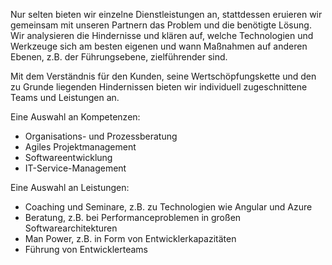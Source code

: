 Nur selten bieten wir einzelne Dienstleistungen an, stattdessen eruieren wir gemeinsam mit unseren Partnern das Problem und die benötigte Lösung. Wir analysieren die Hindernisse und klären auf, welche Technologien und Werkzeuge sich am besten eigenen und wann Maßnahmen auf anderen Ebenen, z.B. der Führungsebene, zielführender sind. 

Mit dem Verständnis für den Kunden, seine Wertschöpfungskette und den zu Grunde liegenden Hindernissen bieten wir individuell zugeschnittene Teams und Leistungen an.

Eine Auswahl an Kompetenzen:
- Organisations- und Prozessberatung
- Agiles Projektmanagement
- Softwareentwicklung
- IT-Service-Management

Eine Auswahl an Leistungen:
- Coaching und Seminare, z.B. zu Technologien wie Angular und Azure
- Beratung, z.B. bei Performanceproblemen in großen Softwarearchitekturen
- Man Power, z.B. in Form von Entwicklerkapazitäten
- Führung von Entwicklerteams
